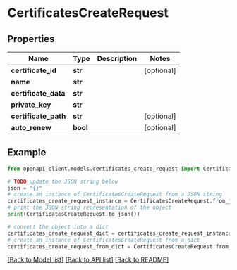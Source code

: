 # CertificatesCreateRequest


## Properties

Name | Type | Description | Notes
------------ | ------------- | ------------- | -------------
**certificate_id** | **str** |  | [optional] 
**name** | **str** |  | 
**certificate_data** | **str** |  | 
**private_key** | **str** |  | 
**certificate_path** | **str** |  | [optional] 
**auto_renew** | **bool** |  | [optional] 

## Example

```python
from openapi_client.models.certificates_create_request import CertificatesCreateRequest

# TODO update the JSON string below
json = "{}"
# create an instance of CertificatesCreateRequest from a JSON string
certificates_create_request_instance = CertificatesCreateRequest.from_json(json)
# print the JSON string representation of the object
print(CertificatesCreateRequest.to_json())

# convert the object into a dict
certificates_create_request_dict = certificates_create_request_instance.to_dict()
# create an instance of CertificatesCreateRequest from a dict
certificates_create_request_from_dict = CertificatesCreateRequest.from_dict(certificates_create_request_dict)
```
[[Back to Model list]](../README.md#documentation-for-models) [[Back to API list]](../README.md#documentation-for-api-endpoints) [[Back to README]](../README.md)


